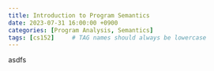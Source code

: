 ```yaml
---
title: Introduction to Program Semantics
date: 2023-07-31 16:00:00 +0900
categories: [Program Analysis, Semantics]
tags: [cs152]     # TAG names should always be lowercase
---
```


asdfs
